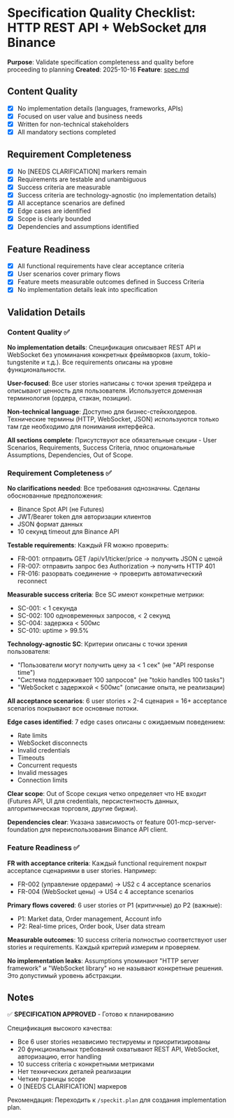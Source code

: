 # Specification Quality Checklist: HTTP REST API + WebSocket для Binance

**Purpose**: Validate specification completeness and quality before proceeding to planning
**Created**: 2025-10-16
**Feature**: [spec.md](../spec.md)

## Content Quality

- [X] No implementation details (languages, frameworks, APIs)
- [X] Focused on user value and business needs
- [X] Written for non-technical stakeholders
- [X] All mandatory sections completed

## Requirement Completeness

- [X] No [NEEDS CLARIFICATION] markers remain
- [X] Requirements are testable and unambiguous
- [X] Success criteria are measurable
- [X] Success criteria are technology-agnostic (no implementation details)
- [X] All acceptance scenarios are defined
- [X] Edge cases are identified
- [X] Scope is clearly bounded
- [X] Dependencies and assumptions identified

## Feature Readiness

- [X] All functional requirements have clear acceptance criteria
- [X] User scenarios cover primary flows
- [X] Feature meets measurable outcomes defined in Success Criteria
- [X] No implementation details leak into specification

## Validation Details

### Content Quality ✅

**No implementation details**: Спецификация описывает REST API и WebSocket без упоминания конкретных фреймворков (axum, tokio-tungstenite и т.д.). Все requirements описаны на уровне функциональности.

**User-focused**: Все user stories написаны с точки зрения трейдера и описывают ценность для пользователя. Используется доменная терминология (ордера, стакан, позиции).

**Non-technical language**: Доступно для бизнес-стейкхолдеров. Технические термины (HTTP, WebSocket, JSON) используются только там где необходимо для понимания интерфейса.

**All sections complete**: Присутствуют все обязательные секции - User Scenarios, Requirements, Success Criteria, плюс опциональные Assumptions, Dependencies, Out of Scope.

### Requirement Completeness ✅

**No clarifications needed**: Все требования однозначны. Сделаны обоснованные предположения:
- Binance Spot API (не Futures)
- JWT/Bearer token для авторизации клиентов
- JSON формат данных
- 10 секунд timeout для Binance API

**Testable requirements**: Каждый FR можно проверить:
- FR-001: отправить GET /api/v1/ticker/price → получить JSON с ценой
- FR-007: отправить запрос без Authorization → получить HTTP 401
- FR-016: разорвать соединение → проверить автоматический reconnect

**Measurable success criteria**: Все SC имеют конкретные метрики:
- SC-001: < 1 секунда
- SC-002: 100 одновременных запросов, < 2 секунд
- SC-004: задержка < 500мс
- SC-010: uptime > 99.5%

**Technology-agnostic SC**: Критерии описаны с точки зрения пользователя:
- "Пользователи могут получить цену за < 1 сек" (не "API response time")
- "Система поддерживает 100 запросов" (не "tokio handles 100 tasks")
- "WebSocket с задержкой < 500мс" (описание опыта, не реализации)

**All acceptance scenarios**: 6 user stories × 2-4 сценария = 16+ acceptance scenarios покрывают все основные потоки.

**Edge cases identified**: 7 edge cases описаны с ожидаемым поведением:
- Rate limits
- WebSocket disconnects
- Invalid credentials
- Timeouts
- Concurrent requests
- Invalid messages
- Connection limits

**Clear scope**: Out of Scope секция четко определяет что НЕ входит (Futures API, UI для credentials, персистентность данных, алгоритмическая торговля, другие биржи).

**Dependencies clear**: Указана зависимость от feature 001-mcp-server-foundation для переиспользования Binance API client.

### Feature Readiness ✅

**FR with acceptance criteria**: Каждый functional requirement покрыт acceptance сценариями в user stories. Например:
- FR-002 (управление ордерами) → US2 с 4 acceptance scenarios
- FR-004 (WebSocket цены) → US4 с 4 acceptance scenarios

**Primary flows covered**: 6 user stories от P1 (критичные) до P2 (важные):
- P1: Market data, Order management, Account info
- P2: Real-time prices, Order book, User data stream

**Measurable outcomes**: 10 success criteria полностью соответствуют user stories и requirements. Каждый критерий измерим и проверяем.

**No implementation leaks**: Assumptions упоминают "HTTP server framework" и "WebSocket library" но не называют конкретные решения. Это допустимый уровень абстракции.

## Notes

✅ **SPECIFICATION APPROVED** - Готово к планированию

Спецификация высокого качества:
- Все 6 user stories независимо тестируемы и приоритизированы
- 20 функциональных требований охватывают REST API, WebSocket, авторизацию, error handling
- 10 success criteria с конкретными метриками
- Нет технических деталей реализации
- Четкие границы scope
- 0 [NEEDS CLARIFICATION] маркеров

Рекомендация: Переходить к `/speckit.plan` для создания implementation plan.
